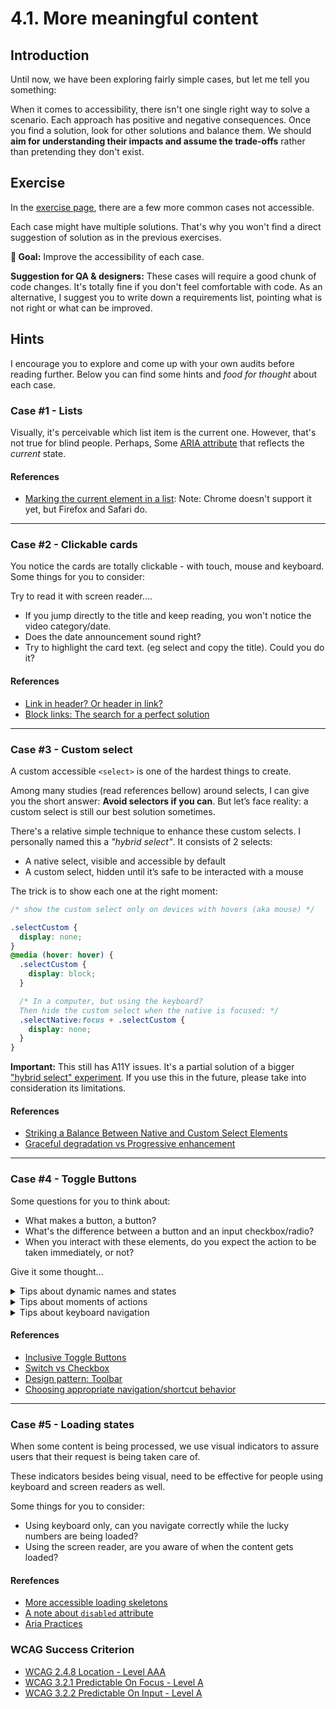 # 4.1. More meaningful content

## Introduction

Until now, we have been exploring fairly simple cases, but let me tell you something:

When it comes to accessibility, there isn't one single right way to solve a scenario. Each approach has positive and negative consequences. Once you find a solution, look for other solutions and balance them. We should **aim for understanding their impacts and assume the trade-offs** rather than pretending they don't exist.

## Exercise

In the [exercise page](../exercises/4.1.html),
there are a few more common cases not accessible.

Each case might have multiple solutions. That's why you won't find a direct suggestion of solution as in the previous exercises.

**🎯 Goal:** Improve the accessibility of each case.

**Suggestion for QA & designers:**
These cases will require a good chunk of code changes. It's totally fine if you don't feel comfortable with code. As an alternative, I suggest you to write down a requirements list, pointing what is not right or what can be improved.

## Hints

I encourage you to explore and come up with your own audits before reading further. Below you can find some hints and _food for thought_ about each case.

### Case #1 - Lists

Visually, it's perceivable which list item is the current one. However, that's not true for blind people. Perhaps, Some [ARIA attribute](https://www.w3.org/TR/wai-aria-1.1/#state_prop_def) that reflects the _current_ state.

#### References

- [Marking the current element in a list](https://tink.uk/using-the-aria-current-attribute/): Note: Chrome doesn't support it yet, but Firefox and Safari do.

---

### Case #2 - Clickable cards

You notice the cards are totally clickable - with touch, mouse and keyboard. Some things for you to consider:

Try to read it with screen reader....

- If you jump directly to the title and keep reading, you won't notice the video category/date.
- Does the date announcement sound right?
- Try to highlight the card text. (eg select and copy the title). Could you do it?

#### References

- [Link in header? Or header in link?](https://css-tricks.com/link-header-header-link/)
- [Block links: The search for a perfect solution](https://css-tricks.com/block-links-the-search-for-a-perfect-solution/)

---

### Case #3 - Custom select

A custom accessible `<select>` is one of the hardest things to create.

Among many studies (read references bellow) around selects, I can give you the short answer: **Avoid selectors if you can**. But let’s face reality: a custom select is still our best solution sometimes.

There's a relative simple technique to enhance these custom selects. I personally named this a _"hybrid select"_. It consists of 2 selects:

- A native select, visible and accessible by default
- A custom select, hidden until it’s safe to be interacted with a mouse

The trick is to show each one at the right moment:

```css
/* show the custom select only on devices with hovers (aka mouse) */

.selectCustom {
  display: none;
}
@media (hover: hover) {
  .selectCustom {
    display: block;
  }

  /* In a computer, but using the keyboard?
  Then hide the custom select when the native is focused: */
  .selectNative:focus + .selectCustom {
    display: none;
  }
}
```

**Important:** This still has A11Y issues. It's a partial solution of a bigger ["hybrid select" experiment](https://css-tricks.com/striking-a-balance-between-native-and-custom-select-elements/). If you use this in the future, please take into consideration its limitations.

#### References

- [Striking a Balance Between Native and Custom Select Elements](https://css-tricks.com/striking-a-balance-between-native-and-custom-select-elements/)
- [Graceful degradation vs Progressive enhancement](https://www.w3.org/wiki/Graceful_degradation_versus_progressive_enhancement)

---

### Case #4 - Toggle Buttons

Some questions for you to think about:

- What makes a button, a button?
- What's the difference between a button and an input checkbox/radio?
- When you interact with these elements, do you expect the action to be taken immediately, or not?

Give it some thought...

<details>
<summary>Tips about dynamic names and states</summary>

When we interact with "Sound toggle" using a screen reader, two things happen when pressing it:

- The button label changes
- The `aria-pressed` values changes.

For a screen reader, changing both _name_ and _status_ can be confusing when the toggle is not active.

- Voice Over: _selected, Sound on, toggle button_
- Voice Over: _unselected, Sound off, toggle button_

If the "sound off" is "unselected", it means the sound is actually turned on. Confusing right?

Here's an example, much clear for screen readers:

- Voice Over: _selected, Enable sound, toggle button_
- Voice Over: _unselected, Enable sound, toggle button_

🍀 When labeling dynamic elements, never change both label and state at the same time. Stick with one of them.

</details>

<details>
<summary>Tips about moments of actions</summary>

One of the differences between a form control and a button is:

- Form controls (e.g. inputs) are meant to receive and carry a value. These values are editable and should not take effect until we explicit submit them.
- Buttons are expected to take immediate action upon activation.

That's the main question we should ask ourselves when building an interactive element:

- Does the selection, takes immediate effect? Then, it's a button.
- Does the selection requires confirmation? Then it's a form control.

🍀 The way a funcionality is presented might misslead us to change its foundations. We need to be mindful about this thin layer between UX and semantics.

</details>

<details>
<summary>Tips about keyboard navigation</summary>

Although `Tab` is the main way to navigate between interactive elements, it's not the only one. In some cases the navigation is done with arrow keys (e.g `<select>` and `<input>` radio/checkboxes). We can even create our custom shortcuts.

We might ask: When to use Tabs or Arrow Keys?

The [WAI keyboard guidelines](https://www.w3.org/TR/wai-aria-practices/#kbd_shortcuts) are extended and a continuos work in progress. This is my current simplified decision tree:

- Skip Tabs to make navigation more efficient. (Google Drive is a great example)
- Use Arrow keys when elements are directly related (eg a toolbox,a breadcrumb)
- When using Arrow keys, highligh visually the parent element, for a clear understanding of the context and related elements.
- The direction mechanism to move between elements depends on the context. `aria-describedby` with instructions can be helpful for blind people.

</details>

#### References

- [Inclusive Toggle Buttons](https://inclusive-components.design/toggle-button/)
- [Switch vs Checkbox](https://uxmovement.com/buttons/when-to-use-a-switch-or-checkbox/)
- [Design pattern: Toolbar](https://www.w3.org/TR/wai-aria-practices/#toolbar)
- [Choosing appropriate navigation/shortcut behavior](https://www.w3.org/TR/wai-aria-practices/#kbd_shortcuts_design_choose_behavior)

---

### Case #5 - Loading states

When some content is being processed, we use visual indicators to assure users that their request is being taken care of.

These indicators besides being visual, need to be effective for people using keyboard and screen readers as well.

Some things for you to consider:

- Using keyboard only, can you navigate correctly while the lucky numbers are being loaded?
- Using the screen reader, are you aware of when the content gets loaded?

#### Rerefences

- [More accessible loading skeletons](https://adrianroselli.com/2020/11/more-accessible-skeletons.html)
- [A note about `disabled` attribute](https://a11y-101.com/development/aria-disabled)
- [Aria Practices](https://github.com/w3c/aria-practices/issues)

### WCAG Success Criterion

- [WCAG 2.4.8 Location - Level AAA](https://www.w3.org/TR/WCAG21/#location)
- [WCAG 3.2.1 Predictable On Focus - Level A](https://www.w3.org/TR/WCAG21/#on-focus)
- [WCAG 3.2.2 Predictable On Input - Level A](https://www.w3.org/TR/WCAG21/#on-input)
